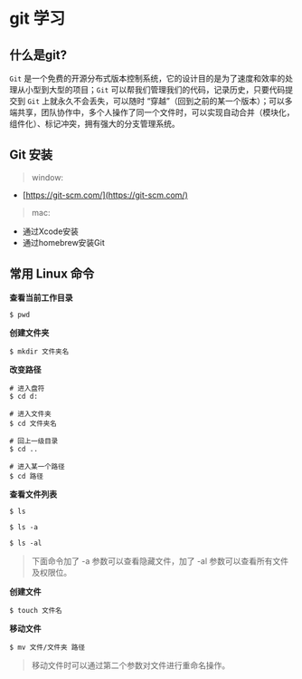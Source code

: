 # git 学习

## 什么是git?

`Git` 是一个免费的开源分布式版本控制系统，它的设计目的是为了速度和效率的处理从小型到大型的项目；`Git` 可以帮我们管理我们的代码，记录历史，只要代码提交到 `Git` 上就永久不会丢失，可以随时 “穿越”（回到之前的某一个版本）；可以多端共享，团队协作中，多个人操作了同一个文件时，可以实现自动合并（模块化，组件化）、标记冲突，拥有强大的分支管理系统。

## Git 安装

> window:

- [https://git-scm.com/](https://git-scm.com/)

> mac:

- 通过Xcode安装
- 通过homebrew安装Git

## 常用 Linux 命令

**查看当前工作目录**

```
$ pwd
```

**创建文件夹**

```
$ mkdir 文件夹名
```

**改变路径**

```
# 进入盘符
$ cd d:
```

```
# 进入文件夹
$ cd 文件夹名
```

```
# 回上一级目录
$ cd ..
```

```
# 进入某一个路径
$ cd 路径
```

**查看文件列表**

```
$ ls
```
```
$ ls -a
```
```
$ ls -al
```
> 下面命令加了 -a 参数可以查看隐藏文件，加了 -al 参数可以查看所有文件及权限位。

**创建文件**

```
$ touch 文件名
```

**移动文件**

```
$ mv 文件/文件夹 路径
```
> 移动文件时可以通过第二个参数对文件进行重命名操作。







